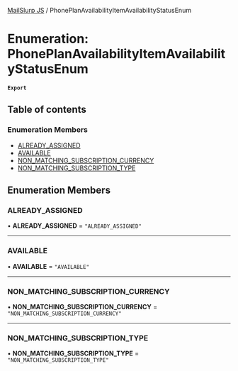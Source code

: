 [MailSlurp JS](../README.md) / PhonePlanAvailabilityItemAvailabilityStatusEnum

# Enumeration: PhonePlanAvailabilityItemAvailabilityStatusEnum

**`Export`**

## Table of contents

### Enumeration Members

- [ALREADY\_ASSIGNED](PhonePlanAvailabilityItemAvailabilityStatusEnum.md#already_assigned)
- [AVAILABLE](PhonePlanAvailabilityItemAvailabilityStatusEnum.md#available)
- [NON\_MATCHING\_SUBSCRIPTION\_CURRENCY](PhonePlanAvailabilityItemAvailabilityStatusEnum.md#non_matching_subscription_currency)
- [NON\_MATCHING\_SUBSCRIPTION\_TYPE](PhonePlanAvailabilityItemAvailabilityStatusEnum.md#non_matching_subscription_type)

## Enumeration Members

### ALREADY\_ASSIGNED

• **ALREADY\_ASSIGNED** = ``"ALREADY_ASSIGNED"``

___

### AVAILABLE

• **AVAILABLE** = ``"AVAILABLE"``

___

### NON\_MATCHING\_SUBSCRIPTION\_CURRENCY

• **NON\_MATCHING\_SUBSCRIPTION\_CURRENCY** = ``"NON_MATCHING_SUBSCRIPTION_CURRENCY"``

___

### NON\_MATCHING\_SUBSCRIPTION\_TYPE

• **NON\_MATCHING\_SUBSCRIPTION\_TYPE** = ``"NON_MATCHING_SUBSCRIPTION_TYPE"``
